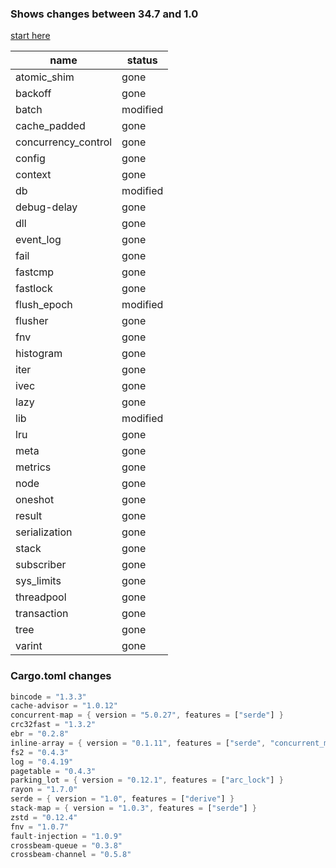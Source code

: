 
### Shows changes between 34.7 and 1.0

[start here](https://github.com/spacejam/sled/commit/3d4c6a7c400ea8b4e696f16cff836e0c27e8df45)


|name |status |
|-|-|
| atomic_shim | gone |
| backoff | gone |     
| batch | modified |       
| cache_padded | gone |
| concurrency_control | gone |
| config | gone |
| context | gone |
| db | modified |
| debug-delay | gone |
| dll | gone |
| event_log | gone |
| fail | gone |
| fastcmp | gone |
| fastlock | gone |
| flush_epoch | modified |
| flusher | gone |
| fnv | gone |
| histogram | gone |
| iter | gone |
| ivec | gone |
| lazy | gone |
| lib | modified |
| lru | gone |
| meta | gone |
| metrics | gone |
| node | gone |
| oneshot | gone |
| result | gone |
| serialization | gone |
| stack | gone |
| subscriber | gone |
| sys_limits | gone |
| threadpool | gone |
| transaction | gone |
| tree | gone |
| varint | gone |

### Cargo.toml changes

```rust
bincode = "1.3.3"
cache-advisor = "1.0.12"
concurrent-map = { version = "5.0.27", features = ["serde"] }
crc32fast = "1.3.2"
ebr = "0.2.8"
inline-array = { version = "0.1.11", features = ["serde", "concurrent_map_minimum"] }
fs2 = "0.4.3"
log = "0.4.19"
pagetable = "0.4.3"
parking_lot = { version = "0.12.1", features = ["arc_lock"] }
rayon = "1.7.0"
serde = { version = "1.0", features = ["derive"] }
stack-map = { version = "1.0.3", features = ["serde"] }
zstd = "0.12.4"
fnv = "1.0.7"
fault-injection = "1.0.9"
crossbeam-queue = "0.3.8"
crossbeam-channel = "0.5.8"
```
